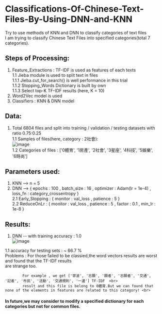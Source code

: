 # Classifications-Of-Chinese-Text-Files-By-Using-DNN-and-KNN
Try to use methods of KNN and DNN to classify categories of text files <br>
I am trying to classify Chinese Text Files into specified categories(total 7 categories). <br>

## Steps of Processing:
1. Feature_Extractions : TF-IDF is used as features of each texts <br>
  1.1 Jieba module is used to split text in files <br>
    1.1.1 Jieba.cut_for_search() is well performance in this trial <br>
    1.1.2 Stopping_Words Dictionary is built by own <br>
    1.1.3 Select top-K TF-IDF results (here, K = 10) <br>
2. Word2Vec model is used <br>
3. Classifiers : KNN & DNN model <br>

## Data:
1. Total 6804 files and split into training / validation / testing datasets with ratio 0.75:0.25 <br>
  1.1 Samples of files(here, category : 2社會): <br>
![image](https://user-images.githubusercontent.com/55430748/146853940-b5ec018c-f22d-4c7a-bac8-9374068032d6.png) <br>
  1.2 Categories of files :  ['0體育', '1房產', '2社會', '3星座', '4科技', '5娛樂', '6時尚'] <br>
  
## Parameters used: <br>
1. KNN --> n = 5 <br>
2. DNN --> { epochs : 100 , batch_size : 16 , optimizer : Adam(lr = 1e-4) , loss_fn : category_crossentropy } <br>
  2.1 Early_Stopping : { monitor : val_loss , patience : 5 } <br>
  2.2 ReduceOnLr : { monitor : val_loss , patience : 5 , factor : 0.1 , min_lr : 1e-8 } <br>

## Results:
1. DNN -- with training accuracy : 1.0 <br>
  ![image](https://user-images.githubusercontent.com/55430748/146854945-8054095e-0981-4fcb-b632-ea51f16f72d5.png) <br>

 1.1 accuracy for testing sets : ~ 66.7 % <br>
 Problems : For those failed to be classied,the word vectors results are worst and found that the TF-IDF results <br>
            are strange too. <br>
            
            For example , we get ['寧波', '志願', '願者', '志願者', '交通', '記者', '市民', '活動', '交通規則', '一邊'] TF-IDF  <br>
            result and this file is belong to 0體育.But we can found that none of the elements in features are related to this category! <br>
 #### In future,we may consider to modify a specified dictionary for each categories but not for common files.
